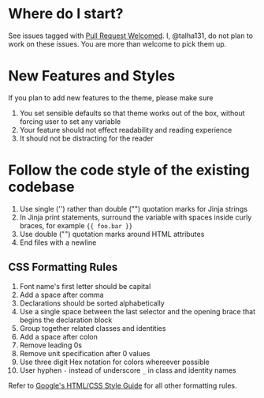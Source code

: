 Where do I start?
=================

See issues tagged with [Pull Request
Welcomed](https://github.com/talha131/pelican-elegant/issues?labels=Pull+Request+Welcomed).
I, @talha131, do not plan to work on these issues. You are more than welcome to
pick them up.

New Features and Styles
=======================

If you plan to add new features to the theme, please make sure

1. You set sensible defaults so that theme works out of the box, without
   forcing user to set any variable
2. Your feature should not effect readability and reading experience
3. It should not be distracting for the reader

Follow the code style of the existing codebase
==============================================

1. Use single ('') rather than double ("") quotation marks for Jinja strings
1. In Jinja print statements, surround the variable with spaces inside curly
   braces, for example `{{ foo.bar }}`
1. Use double ("") quotation marks around HTML attributes
1. End files with a newline

CSS Formatting Rules
--------------------

1. Font name's first letter should be capital
2. Add a space after comma
3. Declarations should be sorted alphabetically
4. Use a single space between the last selector and the opening brace that
   begins the declaration block
5. Group together related classes and identities
6. Add a space after colon
7. Remove leading 0s
8. Remove unit specification after 0 values
9. Use three digit Hex notation for colors whereever possible
10. User hyphen `-` instead of underscore `_` in class and identity names

Refer to [Google's HTML/CSS Style
Guide](http://google-styleguide.googlecode.com/svn/trunk/htmlcssguide.xml) for
all other formatting rules.
